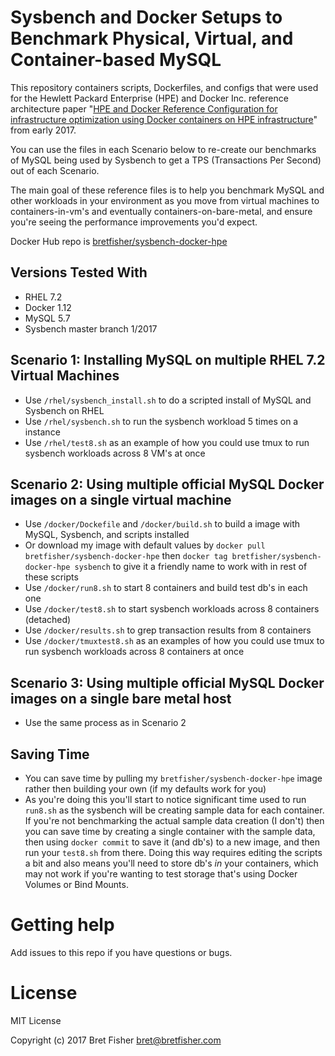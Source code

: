 Sysbench and Docker Setups to Benchmark Physical, Virtual, and Container-based MySQL
==============================

This repository containers scripts, Dockerfiles, and configs that were used for the Hewlett Packard Enterprise (HPE) and Docker Inc. reference architecture paper "[HPE and Docker Reference Configuration for infrastructure optimization using Docker containers on HPE infrastructure](http://h20195.www2.hpe.com/V2/GetDocument.aspx?docname=a00001414enw)" from early 2017.

You can use the files in each Scenario below to re-create our benchmarks of MySQL being used by Sysbench to get a TPS (Transactions Per Second) out of each Scenario.

The main goal of these reference files is to help you benchmark MySQL and other workloads in your environment as you move from virtual machines to containers-in-vm's and eventually containers-on-bare-metal, and ensure you're seeing the performance improvements you'd expect.

Docker Hub repo is [bretfisher/sysbench-docker-hpe](https://hub.docker.com/r/bretfisher/sysbench-docker-hpe/)

## Versions Tested With

  - RHEL 7.2
  - Docker 1.12
  - MySQL 5.7
  - Sysbench master branch 1/2017

## Scenario 1: Installing MySQL on multiple RHEL 7.2 Virtual Machines

  - Use `/rhel/sysbench_install.sh` to do a scripted install of MySQL and Sysbench on RHEL
  - Use `/rhel/sysbench.sh` to run the sysbench workload 5 times on a instance
  - Use `/rhel/test8.sh` as an example of how you could use tmux to run sysbench workloads across 8 VM's at once

## Scenario 2: Using multiple official MySQL Docker images on a single virtual machine

  - Use `/docker/Dockefile` and `/docker/build.sh` to build a image with MySQL, Sysbench, and scripts installed
  - Or download my image with default values by `docker pull bretfisher/sysbench-docker-hpe` then `docker tag bretfisher/sysbench-docker-hpe sysbench` to give it a friendly name to work with in rest of these scripts
  - Use `/docker/run8.sh` to start 8 containers and build test db's in each one
  - Use `/docker/test8.sh` to start sysbench workloads across 8 containers (detached)
  - Use `/docker/results.sh` to grep transaction results from 8 containers
  - Use `/docker/tmuxtest8.sh` as an examples of how you could use tmux to run sysbench workloads across 8 containers at once

## Scenario 3: Using multiple official MySQL Docker images on a single bare metal host

  - Use the same process as in Scenario 2

## Saving Time
  - You can save time by pulling my `bretfisher/sysbench-docker-hpe` image rather then building your own (if my defaults work for you)
  - As you're doing this you'll start to notice significant time used to run `run8.sh` as the sysbench will be creating sample data for each container. If you're not benchmarking the actual sample data creation (I don't) then you can save time by creating a single container with the sample data, then using `docker commit` to save it (and db's) to a new image, and then run your `test8.sh` from there. Doing this way requires editing the scripts a bit and also means you'll need to store db's *in* your containers, which may not work if you're wanting to test storage that's using Docker Volumes or Bind Mounts.

# Getting help

Add issues to this repo if you have questions or bugs.

# License

MIT License

Copyright (c) 2017 Bret Fisher bret@bretfisher.com
